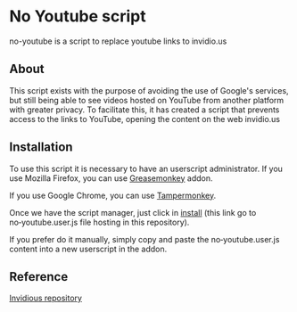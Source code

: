 # No Youtube script
no-youtube is a script to replace youtube links to invidio.us

## About
This script exists with the purpose of avoiding the use of Google's services, but still being able to see videos hosted on YouTube from another platform with greater privacy.
To facilitate this, it has created a script that prevents access to the links to YouTube, opening the content on the web invidio.us

## Installation
To use this script it is necessary to have an userscript administrator.
If you use Mozilla Firefox, you can use <a href="https://addons.mozilla.org/firefox/addon/greasemonkey/" target="_blank">Greasemonkey</a> addon. 

If you use Google Chrome, you can use  <a href="https://chrome.google.com/webstore/detail/tampermonkey/dhdgffkkebhmkfjojejmpbldmpobfkfo?hl" target="_blank">Tampermonkey</a>.

Once we have the script manager, just click in <a href="https://github.com/mperez01/no-youtube/raw/master/no-youtube.user.js"> install</a> (this link go to no&#x2011;youtube.user.js file hosting in this repository).

If you prefer do it manually, simply copy and paste the no&#x2011;youtube.user.js content into a new userscript in the addon.

## Reference
[Invidious repository](https://github.com/omarroth/invidious)

